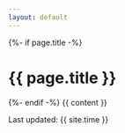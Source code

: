 ```yaml
---
layout: default
---
```


<div class="home">
  {%- if page.title -%}
  <h1 class="page-heading">{{ page.title }}</h1>
  {%- endif -%} {{ content }}

  <p>Last updated: {{ site.time }}</p>

</div>
